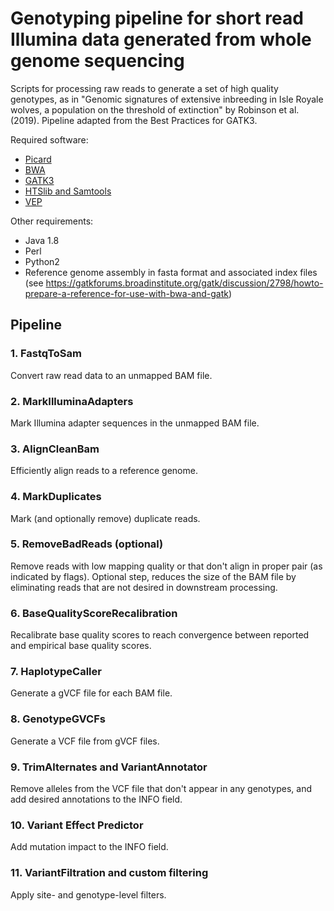 # Genotyping pipeline for short read Illumina data generated from whole genome sequencing

Scripts for processing raw reads to generate a set of high quality genotypes, as in "Genomic signatures of extensive inbreeding in Isle Royale wolves, a population on the threshold of extinction" by Robinson et al. (2019). Pipeline adapted from the Best Practices for GATK3.

Required software:
- [Picard](https://broadinstitute.github.io/picard/)
- [BWA](http://bio-bwa.sourceforge.net/)
- [GATK3](https://software.broadinstitute.org/gatk/)
- [HTSlib and Samtools](http://www.htslib.org/)
- [VEP](https://uswest.ensembl.org/info/docs/tools/vep/index.html)

Other requirements:
- Java 1.8
- Perl
- Python2
- Reference genome assembly in fasta format and associated index files (see https://gatkforums.broadinstitute.org/gatk/discussion/2798/howto-prepare-a-reference-for-use-with-bwa-and-gatk)  


## Pipeline

### 1. FastqToSam  
Convert raw read data to an unmapped BAM file.  

### 2. MarkIlluminaAdapters  
Mark Illumina adapter sequences in the unmapped BAM file.  

### 3. AlignCleanBam  
Efficiently align reads to a reference genome.  

### 4. MarkDuplicates  
Mark (and optionally remove) duplicate reads.  

### 5. RemoveBadReads (optional)  
Remove reads with low mapping quality or that don't align in proper pair (as indicated by flags). Optional step, reduces the size of the BAM file by eliminating reads that are not desired in downstream processing.  

### 6. BaseQualityScoreRecalibration  
Recalibrate base quality scores to reach convergence between reported and empirical base quality scores.  

### 7. HaplotypeCaller  
Generate a gVCF file for each BAM file.  

### 8. GenotypeGVCFs  
Generate a VCF file from gVCF files.  

### 9. TrimAlternates and VariantAnnotator  
Remove alleles from the VCF file that don't appear in any genotypes, and add desired annotations to the INFO field.  

### 10. Variant Effect Predictor  
Add mutation impact to the INFO field.  

### 11. VariantFiltration and custom filtering  
Apply site- and genotype-level filters.  
